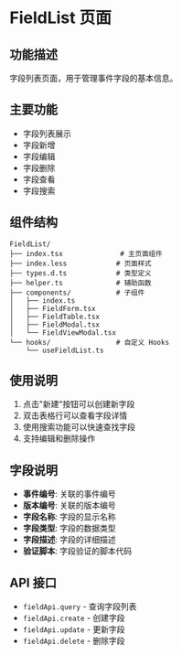 # FieldList 页面

## 功能描述

字段列表页面，用于管理事件字段的基本信息。

## 主要功能

- 字段列表展示
- 字段新增
- 字段编辑
- 字段删除
- 字段查看
- 字段搜索

## 组件结构

```
FieldList/
├── index.tsx              # 主页面组件
├── index.less            # 页面样式
├── types.d.ts            # 类型定义
├── helper.ts             # 辅助函数
├── components/           # 子组件
│   ├── index.ts
│   ├── FieldForm.tsx
│   ├── FieldTable.tsx
│   ├── FieldModal.tsx
│   └── FieldViewModal.tsx
└── hooks/                # 自定义 Hooks
    └── useFieldList.ts
```

## 使用说明

1. 点击"新建"按钮可以创建新字段
2. 双击表格行可以查看字段详情
3. 使用搜索功能可以快速查找字段
4. 支持编辑和删除操作

## 字段说明

- **事件编号**: 关联的事件编号
- **版本编号**: 关联的版本编号
- **字段名称**: 字段的显示名称
- **字段类型**: 字段的数据类型
- **字段描述**: 字段的详细描述
- **验证脚本**: 字段验证的脚本代码

## API 接口

- `fieldApi.query` - 查询字段列表
- `fieldApi.create` - 创建字段
- `fieldApi.update` - 更新字段
- `fieldApi.delete` - 删除字段

